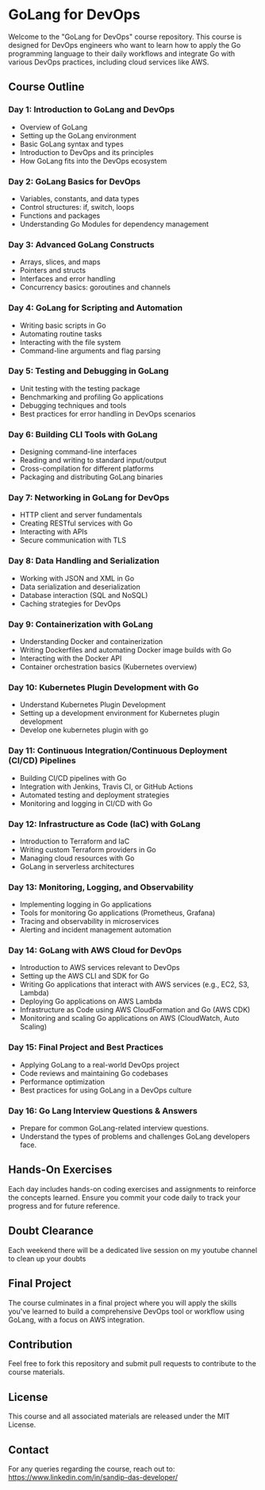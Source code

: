 # GoLang for DevOps

Welcome to the "GoLang for DevOps" course repository. This course is designed for DevOps engineers who want to learn how to apply the Go programming language to their daily workflows and integrate Go with various DevOps practices, including cloud services like AWS.

## Course Outline

### Day 1: Introduction to GoLang and DevOps
- Overview of GoLang
- Setting up the GoLang environment
- Basic GoLang syntax and types
- Introduction to DevOps and its principles
- How GoLang fits into the DevOps ecosystem

### Day 2: GoLang Basics for DevOps
- Variables, constants, and data types
- Control structures: if, switch, loops
- Functions and packages
- Understanding Go Modules for dependency management

### Day 3: Advanced GoLang Constructs
- Arrays, slices, and maps
- Pointers and structs
- Interfaces and error handling
- Concurrency basics: goroutines and channels

### Day 4: GoLang for Scripting and Automation
- Writing basic scripts in Go
- Automating routine tasks
- Interacting with the file system
- Command-line arguments and flag parsing

### Day 5: Testing and Debugging in GoLang
- Unit testing with the testing package
- Benchmarking and profiling Go applications
- Debugging techniques and tools
- Best practices for error handling in DevOps scenarios

### Day 6: Building CLI Tools with GoLang
- Designing command-line interfaces
- Reading and writing to standard input/output
- Cross-compilation for different platforms
- Packaging and distributing GoLang binaries

### Day 7: Networking in GoLang for DevOps
- HTTP client and server fundamentals
- Creating RESTful services with Go
- Interacting with APIs
- Secure communication with TLS

### Day 8: Data Handling and Serialization
- Working with JSON and XML in Go
- Data serialization and deserialization
- Database interaction (SQL and NoSQL)
- Caching strategies for DevOps

### Day 9: Containerization with GoLang
- Understanding Docker and containerization
- Writing Dockerfiles and automating Docker image builds with Go
- Interacting with the Docker API
- Container orchestration basics (Kubernetes overview)

### Day 10: Kubernetes Plugin Development with Go
- Understand Kubernetes Plugin Development
- Setting up a development environment for Kubernetes plugin development
- Develop one kubernetes plugin with go 

### Day 11: Continuous Integration/Continuous Deployment (CI/CD) Pipelines
- Building CI/CD pipelines with Go
- Integration with Jenkins, Travis CI, or GitHub Actions
- Automated testing and deployment strategies
- Monitoring and logging in CI/CD with Go

### Day 12: Infrastructure as Code (IaC) with GoLang
- Introduction to Terraform and IaC
- Writing custom Terraform providers in Go
- Managing cloud resources with Go
- GoLang in serverless architectures

### Day 13: Monitoring, Logging, and Observability
- Implementing logging in Go applications
- Tools for monitoring Go applications (Prometheus, Grafana)
- Tracing and observability in microservices
- Alerting and incident management automation

### Day 14: GoLang with AWS Cloud for DevOps
- Introduction to AWS services relevant to DevOps
- Setting up the AWS CLI and SDK for Go
- Writing Go applications that interact with AWS services (e.g., EC2, S3, Lambda)
- Deploying Go applications on AWS Lambda
- Infrastructure as Code using AWS CloudFormation and Go (AWS CDK)
- Monitoring and scaling Go applications on AWS (CloudWatch, Auto Scaling)


### Day 15: Final Project and Best Practices
- Applying GoLang to a real-world DevOps project
- Code reviews and maintaining Go codebases
- Performance optimization
- Best practices for using GoLang in a DevOps culture

### Day 16: Go Lang Interview Questions & Answers
- Prepare for common GoLang-related interview questions.
- Understand the types of problems and challenges GoLang developers face.


## Hands-On Exercises

Each day includes hands-on coding exercises and assignments to reinforce the concepts learned. Ensure you commit your code daily to track your progress and for future reference.

## Doubt Clearance

Each weekend there will be a dedicated live session on my youtube channel to clean up your doubts

## Final Project

The course culminates in a final project where you will apply the skills you've learned to build a comprehensive DevOps tool or workflow using GoLang, with a focus on AWS integration.

## Contribution

Feel free to fork this repository and submit pull requests to contribute to the course materials.

## License

This course and all associated materials are released under the MIT License.

## Contact

For any queries regarding the course, reach out to: https://www.linkedin.com/in/sandip-das-developer/